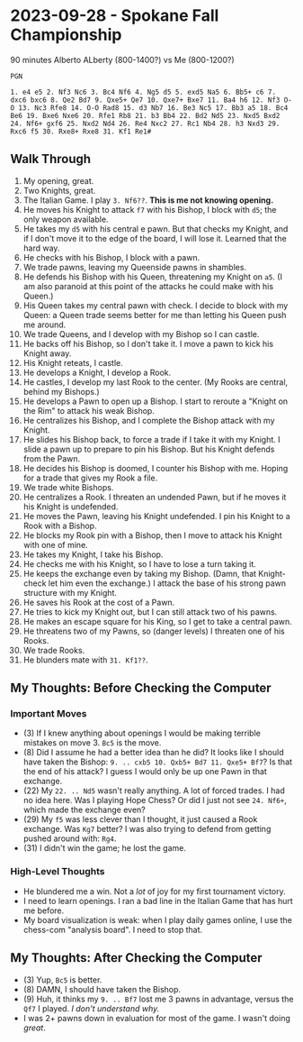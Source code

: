 # 2023-09-28 - Spokane Fall Championship

90 minutes Alberto ALberty (800-1400?) vs Me (800-1200?)

```
PGN

1. e4 e5 2. Nf3 Nc6 3. Bc4 Nf6 4. Ng5 d5 5. exd5 Na5 6. Bb5+ c6 7. dxc6 bxc6 8. Qe2 Bd7 9. Qxe5+ Qe7 10. Qxe7+ Bxe7 11. Ba4 h6 12. Nf3 O-O 13. Nc3 Rfe8 14. O-O Rad8 15. d3 Nb7 16. Be3 Nc5 17. Bb3 a5 18. Bc4 Be6 19. Bxe6 Nxe6 20. Rfe1 Rb8 21. b3 Bb4 22. Bd2 Nd5 23. Nxd5 Bxd2 24. Nf6+ gxf6 25. Nxd2 Nd4 26. Re4 Nxc2 27. Rc1 Nb4 28. h3 Nxd3 29. Rxc6 f5 30. Rxe8+ Rxe8 31. Kf1 Re1#
```

## Walk Through

1. My opening, great.
2. Two Knights, great.
3. The Italian Game. I play `3. Nf6??`. **This is me not knowing opening.**
4. He moves his Knight to attack `f7` with his Bishop, I block with `d5`; the only weapon available.
5. He takes my `d5` with his central e pawn. But that checks my Knight, and if I don't move it to the edge of the board, I will lose it. Learned that the hard way.
6. He checks with his Bishop, I block with a pawn.
7. We trade pawns, leaving my Queenside pawns in shambles.
8. He defends his Bishop with his Queen, threatening my Knight on `a5`. (I am also paranoid at this point of the attacks he could make with his Queen.)
9. His Queen takes my central pawn with check. I decide to block with my Queen: a Queen trade seems better for me than letting his Queen push me around.
10. We trade Queens, and I develop with my Bishop so I can castle.
11. He backs off his Bishop, so I don't take it. I move a pawn to kick his Knight away.
12. His Knight reteats, I castle.
13. He develops a Knight, I develop a Rook.
14. He castles, I develop my last Rook to the center. (My Rooks are central, behind my Bishops.)
15. He develops a Pawn to open up a Bishop. I start to reroute a "Knight on the Rim" to attack his weak Bishop.
16. He centralizes his Bishop, and I complete the Bishop attack with my Knight.
17. He slides his Bishop back, to force a trade if I take it with my Knight. I slide a pawn up to prepare to pin his Bishop. But his Knight defends from the Pawn.
18. He decides his Bishop is doomed, I counter his Bishop with me. Hoping for a trade that gives my Rook a file.
19. We trade white Bishops.
20. He centralizes a Rook. I threaten an undended Pawn, but if he moves it his Knight is undefended.
21. He moves the Pawn, leaving his Knight undefended. I pin his Knight to a Rook with a Bishop.
22. He blocks my Rook pin with a Bishop, then I move to attack his Knight with one of mine.
23. He takes my Knight, I take his Bishop.
24. He checks me with his Knight, so I have to lose a turn taking it.
25. He keeps the exchange even by taking my Bishop. (Damn, that Knight-check let him even the exchange.) I attack the base of his strong pawn structure with my Knight.
26. He saves his Rook at the cost of a Pawn.
27. He tries to kick my Knight out, but I can still attack two of his pawns.
28. He makes an escape square for his King, so I get to take a central pawn.
29. He threatens two of my Pawns, so (danger levels) I threaten one of his Rooks.
30. We trade Rooks.
31. He blunders mate with `31. Kf1??`.


## My Thoughts: Before Checking the Computer

### Important Moves

* (3) If I knew anything about openings I would be making terrible mistakes on move 3. `Bc5` is the move.
* (8) Did I assume he had a better idea than he did? It looks like I should have taken the Bishop: `9. .. cxb5 10. Qxb5+ Bd7 11. Qxe5+ Bf7`? Is that the end of his attack? I guess I would only be up one Pawn in that exchange.
* (22) My `22. .. Nd5` wasn't really anything. A lot of forced trades. I had no idea here. Was I playing Hope Chess? Or did I just not see `24. Nf6+`, which made the exchange even?
* (29) My `f5` was less clever than I thought, it just caused a Rook exchange. Was `Kg7` better? I was also trying to defend from getting pushed around with: `Rg4`.
* (31) I didn't win the game; he lost the game.

### High-Level Thoughts

* He blundered me a win. Not a _lot_ of joy for my first tournament victory.
* I need to learn openings. I ran a bad line in the Italian Game that has hurt me before.
* My board visualization is weak: when I play daily games online, I use the chess-com "analysis board". I need to stop that.

## My Thoughts: After Checking the Computer

* (3) Yup, `Bc5` is better.
* (8) DAMN, I should have taken the Bishop.
* (9) Huh, it thinks my `9. .. Bf7` lost me 3 pawns in advantage, versus the `Qf7` I played. _I don't understand why._
* I was 2+ pawns down in evaluation for most of the game. I wasn't doing _great_.
